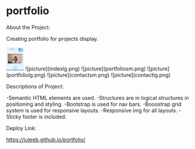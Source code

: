 # portfolio
About the Project:

Creating portfolio for projects display.

<img src="indexsm.png" width="48">
![picture](indexlg.png)
![picture](portfoliosm.png)
![picture](portfoliolg.png)
![picture](contactsm.png)
![picture](contactlg.png)

Descriptions of Project:

-Semantic HTML elements are used.
-Structures are in logical structures in positioning and styling.
-Bootstrap is used for nav bars.
-Booostrap grid system is used for responsive layouts.
-Responsive img for all layouts.
-Sticky footer is included. 

Deploy Link:

 https://juleeb.github.io/portfolio/

